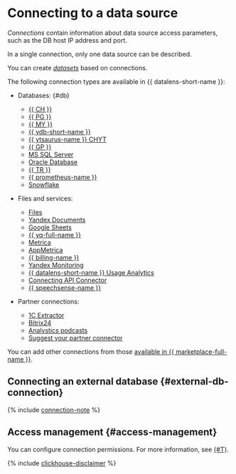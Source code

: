 # Connecting to a data source

_Connections_ contain information about data source access parameters, such as the DB host IP address and port.

In a single connection, only one data source can be described.

You can create [_datasets_](../dataset/index.md) based on connections.

The following connection types are available in {{ datalens-short-name }}:


* Databases: {#db}

  * [{{ CH }}](../operations/connection/create-clickhouse.md)
  * [{{ PG }}](../operations/connection/create-postgresql.md)
  * [{{ MY }}](../operations/connection/create-mysql.md)
  * [{{ ydb-short-name }}](../operations/connection/create-ydb.md)
  * [{{ ytsaurus-name }} CHYT](../operations/connection/chyt/create-chyt.md)
  * [{{ GP }}](../operations/connection/create-greenplum.md)
  * [MS SQL Server](../operations/connection/create-mssql-server.md)
  * [Oracle Database](../operations/connection/create-oracle.md)
  * [{{ TR }}](../operations/connection/create-trino.md)
  * [{{ prometheus-name }}](../operations/connection/create-prometheus.md)
  * [Snowflake](../operations/connection/create-snowflake.md)

* Files and services:

  * [Files](../operations/connection/create-file.md)
  * [Yandex Documents](../operations/connection/create-yadocs.md)
  * [Google Sheets](../operations/connection/create-google-sheets.md)
  * [{{ yq-full-name }}](../operations/connection/create-yandex-query.md)
  * [Metrica](../operations/connection/create-metrica-api.md)
  * [AppMetrica](../operations/connection/create-appmetrica.md)
   * [{{ billing-name }}](../operations/connection/create-cloud-billing.md)
   * [Yandex Monitoring](../operations/connection/create-monitoring.md)
  * [{{ datalens-short-name }} Usage Analytics](../operations/connection/create-usage-tracking.md)
   * [Connecting API Connector](../operations/connection/create-api-connector.md)
   * [{{ speechsense-name }}](../operations/connection/create-speechsense.md)


* Partner connections:

  * [1C Extractor](../operations/connection/create-extractor1c.md)
  * [Bitrix24](../operations/connection/create-bitrix24.md)
  * [Analystics podcasts](../operations/connection/create-podcasts.md)
  * [Suggest your partner connector](../operations/marketplace/create-connector-for-partners.md)








You can add other connections from those [available in {{ marketplace-full-name }}](https://yandex.cloud/ru/marketplace?tab=datalens).

## Connecting an external database {#external-db-connection}

{% include [connection-note](../../_includes/datalens/datalens-connection-note.md) %}


## Access management {#access-management}

You can configure connection permissions. For more information, see [{#T}](../security/index.md).


{% include [clickhouse-disclaimer](../../_includes/clickhouse-disclaimer.md) %}
